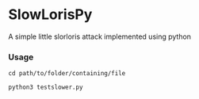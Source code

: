 # SlowLorisPy
<p>A simple little slorloris attack implemented using python</p>

### Usage
```
cd path/to/folder/containing/file
```

```
python3 testslower.py
```
